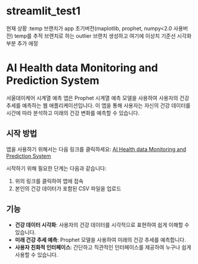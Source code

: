# streamlit_test1
현재 상황
:temp 브랜치가 app 초기버전(maplotlib, prophet, numpy<2.0 사용버전)
temp를 추적 브랜치로 하는 outlier 브랜치 생성하고 여기에 이상치 기준선 시각화 부분 추가 에정

# AI Health data Monitoring and Prediction System

서울데이케어 시계열 예측 앱은 Prophet 시계열 예측 모델을 사용하여 사용자의 건강 추세를 예측하는 웹 애플리케이션입니다. 
이 앱을 통해 사용자는 자신의 건강 데이터를 시간에 따라 분석하고 미래의 건강 변화를 예측할 수 있습니다.

## 시작 방법

앱을 사용하기 위해서는 다음 링크를 클릭하세요: [AI Health data Monitoring and Prediction System](https://apptest1-d8xoorq2yzkvaotofpgzc9.streamlit.app/)

시작하기 위해 필요한 단계는 다음과 같습니다:

1. 위의 링크를 클릭하여 앱에 접속
2. 본인의 건강 데이터가 포함된 CSV 파일을 업로드

## 기능

- **건강 데이터 시각화**: 사용자의 건강 데이터를 시각적으로 표현하여 쉽게 이해할 수 있습니다.
- **미래 건강 추세 예측**: Prophet 모델을 사용하여 미래의 건강 추세를 예측합니다.
- **사용자 친화적 인터페이스**: 간단하고 직관적인 인터페이스를 제공하여 누구나 쉽게 사용할 수 있습니다.